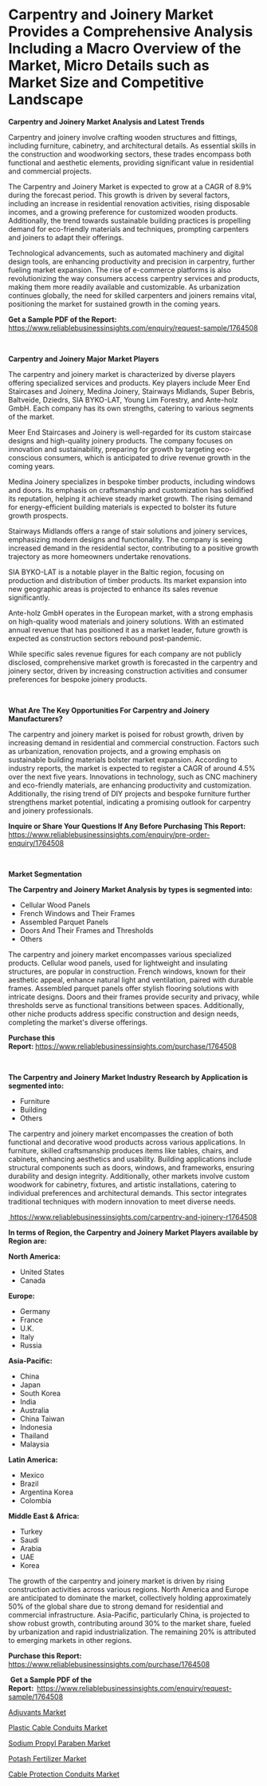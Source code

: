<p><h1>Carpentry and Joinery Market Provides a Comprehensive Analysis Including a Macro Overview of the Market, Micro Details such as Market Size and Competitive Landscape</h1></p><p><strong>Carpentry and Joinery Market Analysis and Latest Trends</strong></p>
<p><p>Carpentry and joinery involve crafting wooden structures and fittings, including furniture, cabinetry, and architectural details. As essential skills in the construction and woodworking sectors, these trades encompass both functional and aesthetic elements, providing significant value in residential and commercial projects.</p><p>The Carpentry and Joinery Market is expected to grow at a CAGR of 8.9% during the forecast period. This growth is driven by several factors, including an increase in residential renovation activities, rising disposable incomes, and a growing preference for customized wooden products. Additionally, the trend towards sustainable building practices is propelling demand for eco-friendly materials and techniques, prompting carpenters and joiners to adapt their offerings. </p><p>Technological advancements, such as automated machinery and digital design tools, are enhancing productivity and precision in carpentry, further fueling market expansion. The rise of e-commerce platforms is also revolutionizing the way consumers access carpentry services and products, making them more readily available and customizable. As urbanization continues globally, the need for skilled carpenters and joiners remains vital, positioning the market for sustained growth in the coming years.</p></p>
<p><strong>Get a Sample PDF of the Report:&nbsp;</strong> <a href="https://www.reliablebusinessinsights.com/enquiry/request-sample/1764508?utm_campaign=1106&utm_medium=2&utm_source=Github&utm_content=ia&utm_term=02042025&utm_id=carpentry-and-joinery">https://www.reliablebusinessinsights.com/enquiry/request-sample/1764508</a></p>
<p>&nbsp;</p>
<p><strong>Carpentry and Joinery Major Market Players</strong></p>
<p><p>The carpentry and joinery market is characterized by diverse players offering specialized services and products. Key players include Meer End Staircases and Joinery, Medina Joinery, Stairways Midlands, Super Bebris, Baltveide, Dziedrs, SIA BYKO-LAT, Young Lim Forestry, and Ante-holz GmbH. Each company has its own strengths, catering to various segments of the market.</p><p>Meer End Staircases and Joinery is well-regarded for its custom staircase designs and high-quality joinery products. The company focuses on innovation and sustainability, preparing for growth by targeting eco-conscious consumers, which is anticipated to drive revenue growth in the coming years.</p><p>Medina Joinery specializes in bespoke timber products, including windows and doors. Its emphasis on craftsmanship and customization has solidified its reputation, helping it achieve steady market growth. The rising demand for energy-efficient building materials is expected to bolster its future growth prospects.</p><p>Stairways Midlands offers a range of stair solutions and joinery services, emphasizing modern designs and functionality. The company is seeing increased demand in the residential sector, contributing to a positive growth trajectory as more homeowners undertake renovations.</p><p>SIA BYKO-LAT is a notable player in the Baltic region, focusing on production and distribution of timber products. Its market expansion into new geographic areas is projected to enhance its sales revenue significantly.</p><p>Ante-holz GmbH operates in the European market, with a strong emphasis on high-quality wood materials and joinery solutions. With an estimated annual revenue that has positioned it as a market leader, future growth is expected as construction sectors rebound post-pandemic.</p><p>While specific sales revenue figures for each company are not publicly disclosed, comprehensive market growth is forecasted in the carpentry and joinery sector, driven by increasing construction activities and consumer preferences for bespoke joinery products.</p></p>
<p>&nbsp;</p>
<p><strong>What Are The Key Opportunities For Carpentry and Joinery Manufacturers?</strong></p>
<p><p>The carpentry and joinery market is poised for robust growth, driven by increasing demand in residential and commercial construction. Factors such as urbanization, renovation projects, and a growing emphasis on sustainable building materials bolster market expansion. According to industry reports, the market is expected to register a CAGR of around 4.5% over the next five years. Innovations in technology, such as CNC machinery and eco-friendly materials, are enhancing productivity and customization. Additionally, the rising trend of DIY projects and bespoke furniture further strengthens market potential, indicating a promising outlook for carpentry and joinery professionals.</p></p>
<p><strong>Inquire or Share Your Questions If Any Before Purchasing This Report:</strong> <a href="https://www.reliablebusinessinsights.com/enquiry/pre-order-enquiry/1764508?utm_campaign=1106&utm_medium=2&utm_source=Github&utm_content=ia&utm_term=02042025&utm_id=carpentry-and-joinery">https://www.reliablebusinessinsights.com/enquiry/pre-order-enquiry/1764508</a></p>
<p>&nbsp;</p>
<p><strong>Market Segmentation</strong></p>
<p><strong>The Carpentry and Joinery Market Analysis by types is segmented into:</strong></p>
<p><ul><li>Cellular Wood Panels</li><li>French Windows and Their Frames</li><li>Assembled Parquet Panels</li><li>Doors And Their Frames and Thresholds</li><li>Others</li></ul></p>
<p><p>The carpentry and joinery market encompasses various specialized products. Cellular wood panels, used for lightweight and insulating structures, are popular in construction. French windows, known for their aesthetic appeal, enhance natural light and ventilation, paired with durable frames. Assembled parquet panels offer stylish flooring solutions with intricate designs. Doors and their frames provide security and privacy, while thresholds serve as functional transitions between spaces. Additionally, other niche products address specific construction and design needs, completing the market's diverse offerings.</p></p>
<p><strong>Purchase this Report:&nbsp;</strong><a href="https://www.reliablebusinessinsights.com/purchase/1764508?utm_campaign=1106&utm_medium=2&utm_source=Github&utm_content=ia&utm_term=02042025&utm_id=carpentry-and-joinery">https://www.reliablebusinessinsights.com/purchase/1764508</a></p>
<p>&nbsp;</p>
<p><strong>The Carpentry and Joinery Market Industry Research by Application is segmented into:</strong></p>
<p><ul><li>Furniture</li><li>Building</li><li>Others</li></ul></p>
<p><p>The carpentry and joinery market encompasses the creation of both functional and decorative wood products across various applications. In furniture, skilled craftsmanship produces items like tables, chairs, and cabinets, enhancing aesthetics and usability. Building applications include structural components such as doors, windows, and frameworks, ensuring durability and design integrity. Additionally, other markets involve custom woodwork for cabinetry, fixtures, and artistic installations, catering to individual preferences and architectural demands. This sector integrates traditional techniques with modern innovation to meet diverse needs.</p></p>
<p><a href="https://www.reliablebusinessinsights.com/carpentry-and-joinery-r1764508?utm_campaign=1106&utm_medium=2&utm_source=Github&utm_content=ia&utm_term=02042025&utm_id=carpentry-and-joinery">&nbsp;https://www.reliablebusinessinsights.com/carpentry-and-joinery-r1764508</a></p>
<p><strong>In terms of Region, the Carpentry and Joinery Market Players available by Region are:</strong></p>
<p>
    <p> <strong> North America: </strong>
        <ul>
            <li>United States</li>
            <li>Canada</li>
        </ul>
        </p> 
    <p> <strong> Europe: </strong>
        <ul>
            <li>Germany</li>
            <li>France</li>
            <li>U.K.</li>
            <li>Italy</li>
            <li>Russia</li>
        </ul>
        </p> 
    <p> <strong> Asia-Pacific: </strong>
        <ul>
            <li>China</li>
            <li>Japan</li>
            <li>South Korea</li>
            <li>India</li>
            <li>Australia</li>
            <li>China Taiwan</li>
            <li>Indonesia</li>
            <li>Thailand</li>
            <li>Malaysia</li>
        </ul>
        </p> 
    <p> <strong> Latin America: </strong>
        <ul>
            <li>Mexico</li>
            <li>Brazil</li>
            <li>Argentina Korea</li>
            <li>Colombia</li>
        </ul>
        </p> 
    <p> <strong> Middle East & Africa: </strong>
        <ul>
            <li>Turkey</li>
            <li>Saudi</li>
            <li>Arabia</li>
            <li>UAE</li>
            <li>Korea</li>
        </ul>
    </p>
    </p>
<p><p>The growth of the carpentry and joinery market is driven by rising construction activities across various regions. North America and Europe are anticipated to dominate the market, collectively holding approximately 50% of the global share due to strong demand for residential and commercial infrastructure. Asia-Pacific, particularly China, is projected to show robust growth, contributing around 30% to the market share, fueled by urbanization and rapid industrialization. The remaining 20% is attributed to emerging markets in other regions.</p></p>
<p><strong>Purchase this Report: </strong><a href="https://www.reliablebusinessinsights.com/purchase/1764508?utm_campaign=1106&utm_medium=2&utm_source=Github&utm_content=ia&utm_term=02042025&utm_id=carpentry-and-joinery">https://www.reliablebusinessinsights.com/purchase/1764508</a></p>
<p>&nbsp;<strong>Get a Sample PDF of the Report:&nbsp;&nbsp;</strong><a href="https://www.reliablebusinessinsights.com/enquiry/request-sample/1764508?utm_campaign=1106&utm_medium=2&utm_source=Github&utm_content=ia&utm_term=02042025&utm_id=carpentry-and-joinery">https://www.reliablebusinessinsights.com/enquiry/request-sample/1764508</a></p>
<p><strong></strong></p>
<p><p><a href="https://github.com/abdhsheila7/Market-Research-Report-List-1/blob/main/adjuvants-market.md?utm_campaign=1106&utm_medium=2&utm_source=Github&utm_content=ia&utm_term=02042025&utm_id=carpentry-and-joinery">Adjuvants Market</a></p><p><a href="https://github.com/rumaskdallys2/Market-Research-Report-List-1/blob/main/plastic-cable-conduits-market.md?utm_campaign=1106&utm_medium=2&utm_source=Github&utm_content=ia&utm_term=02042025&utm_id=carpentry-and-joinery">Plastic Cable Conduits Market</a></p><p><a href="https://github.com/brinnoifon/Market-Research-Report-List-1/blob/main/sodium-propyl-paraben-market.md?utm_campaign=1106&utm_medium=2&utm_source=Github&utm_content=ia&utm_term=02042025&utm_id=carpentry-and-joinery">Sodium Propyl Paraben Market</a></p><p><a href="https://github.com/godekkutero4/Market-Research-Report-List-1/blob/main/potash-fertilizer-market.md?utm_campaign=1106&utm_medium=2&utm_source=Github&utm_content=ia&utm_term=02042025&utm_id=carpentry-and-joinery">Potash Fertilizer Market</a></p><p><a href="https://github.com/rjaibiagha/Market-Research-Report-List-1/blob/main/cable-protection-conduits-market.md?utm_campaign=1106&utm_medium=2&utm_source=Github&utm_content=ia&utm_term=02042025&utm_id=carpentry-and-joinery">Cable Protection Conduits Market</a></p></p>